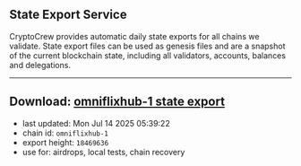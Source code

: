 ## State Export Service
CryptoCrew provides automatic daily state exports for all chains we validate. State export files can be used as genesis files and are a snapshot of the current blockchain state, including all validators, accounts, balances and delegations.

---
**Download: [omniflixhub-1 state export](https://dl-eu2.ccvalidators.com/SERVICE/omniflixhub/omniflixhub-1_export_18469636.json)**
---

- last updated: Mon Jul 14 2025 05:39:22
- chain id: `omniflixhub-1`
- export height: `18469636`
- use for: airdrops, local tests, chain recovery
